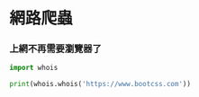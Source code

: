 # 網路爬蟲
### 上網不再需要瀏覽器了
   ```Python
   import whois
   
   print(whois.whois('https://www.bootcss.com'))
   ```
